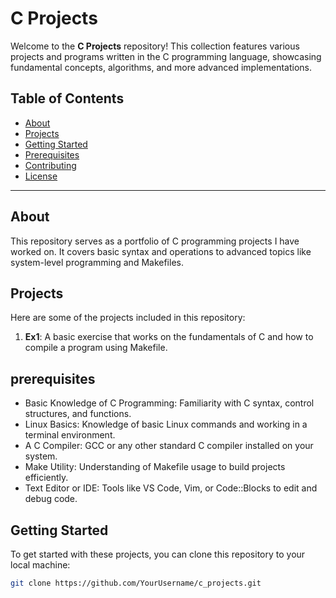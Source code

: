 # C Projects

Welcome to the **C Projects** repository! This collection features various projects and programs written in the C programming language, showcasing fundamental concepts, algorithms, and more advanced implementations.

## Table of Contents

- [About](#about)
- [Projects](#projects)
- [Getting Started](#getting-started)
- [Prerequisites](#prerequisites)
- [Contributing](#contributing)
- [License](#license)

---

## About

This repository serves as a portfolio of C programming projects I have worked on. It covers basic syntax and operations to advanced topics like system-level programming and Makefiles.

## Projects

Here are some of the projects included in this repository:

1. **Ex1**: A basic exercise that works on the fundamentals of C and how to compile a program using Makefile.

## prerequisites
- Basic Knowledge of C Programming: Familiarity with C syntax, control structures, and functions.
- Linux Basics: Knowledge of basic Linux commands and working in a terminal environment.
- A C Compiler: GCC or any other standard C compiler installed on your system.
- Make Utility: Understanding of Makefile usage to build projects efficiently.
- Text Editor or IDE: Tools like VS Code, Vim, or Code::Blocks to edit and debug code.

## Getting Started

To get started with these projects, you can clone this repository to your local machine:

```bash
git clone https://github.com/YourUsername/c_projects.git



